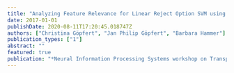 ```yaml
---
title: "Analyzing Feature Relevance for Linear Reject Option SVM using Relevance Intervals"
date: 2017-01-01
publishDate: 2020-08-11T17:20:45.018747Z
authors: ["Christina Göpfert", "Jan Philip Göpfert", "Barbara Hammer"]
publication_types: ["1"]
abstract: ""
featured: true
publication: "*Neural Information Processing Systems workshop on Transparent and Interpretable Machine Learning in Safety Critical Environments*"
---
```


